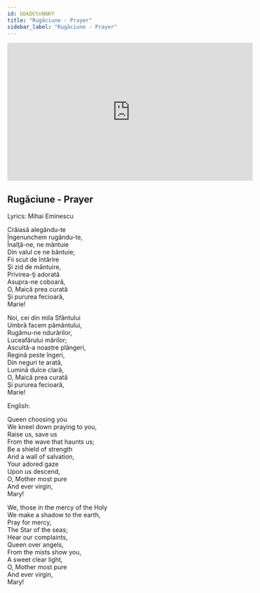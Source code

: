 ```yaml
---
id: bbkDCtnN6KY
title: "Rugăciune - Prayer"
sidebar_label: "Rugăciune - Prayer"
---
```


<div class="video-float-container">
  <iframe
    width="560"
    height="315"
    src="https://www.youtube.com/embed/bbkDCtnN6KY"
    title="YouTube video player"
    frameborder="0"
    allow="accelerometer; autoplay; clipboard-write; encrypted-media; gyroscope; picture-in-picture; web-share"
    referrerpolicy="strict-origin-when-cross-origin"
    allowfullscreen
  ></iframe>
</div>

## Rugăciune - Prayer

Lyrics: Mihai Eminescu

Crăiasă alegându-te  
Îngenunchem rugându-te,  
Înalţă-ne, ne mântuie  
Din valul ce ne bântuie;  
Fii scut de întărire  
Şi zid de mântuire,  
Privirea-ţi adorată  
Asupra-ne coboară,  
O, Maică prea curată  
Şi pururea fecioară,  
Marie!

Noi, cei din mila Sfântului  
Umbră facem pământului,  
Rugămu-ne ndurărilor,  
Luceafărului mărilor;  
Ascultă-a noastre plângeri,  
Regină peste îngeri,  
Din neguri te arată,  
Lumină dulce clară,  
O, Maică prea curată  
Şi pururea fecioară,  
Marie!

English:

Queen choosing you  
We kneel down praying to you,  
Raise us, save us  
From the wave that haunts us;  
Be a shield of strength  
And a wall of salvation,  
Your adored gaze  
Upon us descend,  
O, Mother most pure  
And ever virgin,  
Mary!

We, those in the mercy of the Holy  
We make a shadow to the earth,  
Pray for mercy,  
The Star of the seas;  
Hear our complaints,  
Queen over angels,  
From the mists show you,  
A sweet clear light,  
O, Mother most pure  
And ever virgin,  
Mary!
